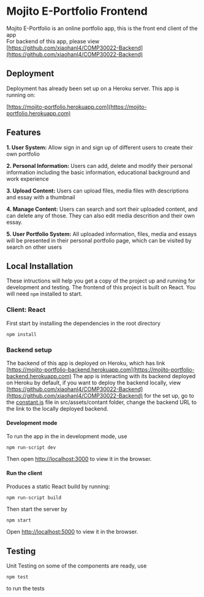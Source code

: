# Mojito E-Portfolio Frontend

Mojito E-Portfolio is an online portfolio app, this is the front end client of the app  
For backend of this app, please view [https://github.com/xiaohanl4/COMP30022-Backend](https://github.com/xiaohanl4/COMP30022-Backend)

## Deployment
Deployment has already been set up on a Heroku server. This app is running on:

[https://mojito-portfolio.herokuapp.com](https://mojito-portfolio.herokuapp.com)

## Features

**1. User System:** Allow sign in and sign up of different users to create their own portfolio

**2. Personal Information:**  Users can add, delete and modify their personal information including the basic information, educational background and work experience

**3. Upload Content:** Users can upload files, media files with descriptions and essay with a thumbnail

**4. Manage Content:** Users can search and sort their uploaded content, and can delete any of those. They can also edit media descrition and their own essay.

**5. User Portfolio System:** All uploaded information, files, media and essays will be presented in their personal portfolio page, which can be visited by search on other users

## Local Installation

These intructions will help you get a copy of the project up and running for development and testing. The frontend of this project is built on React. You will need `npm` installed to start.

### Client: React

First start by installing the dependencies in the root directory
```
npm install
```

### Backend setup

The backend of this app is deployed on Heroku, which has link [https://mojito-portfolio-backend.herokuapp.com](https://mojito-portfolio-backend.herokuapp.com)
The app is interacting with its backend deployed on Heroku by default, if you want to deploy the backend locally, view [https://github.com/xiaohanl4/COMP30022-Backend](https://github.com/xiaohanl4/COMP30022-Backend) for the set up, go to the [constant.js](https://github.com/xiaohanl4/COMP30022-Frontend/blob/master/src/assets/constant/constant.js) file in src/assets/contant folder, change the backend URL to the link to the locally deployed backend.

#### Development mode

To run the app in the in development mode, use
```
npm run-script dev
```
Then open [http://localhost:3000](http://localhost:3000) to view it in the browser.

#### Run the client 

Produces a static React build by running:
```
npm run-script build
```
Then start the server by
```
npm start
```
Open [http://localhost:5000](http://localhost:5000) to view it in the browser.


## Testing
Unit Testing on some of the components are ready, use
```
npm test
```
to run the tests


